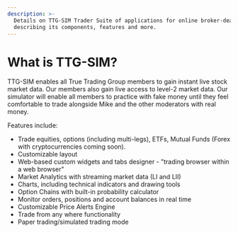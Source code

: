 ```yaml
---
description: >-
  Details on TTG-SIM Trader Suite of applications for online broker-dealers
  describing its components, features and more.
---
```


# What is TTG-SIM?

TTG-SIM enables all True Trading Group members to gain instant live stock market data. Our members also gain live access to level-2 market data. Our simulator will enable all members to practice with fake money until they feel comfortable to trade alongside Mike and the other moderators with real money.

Features include:

* Trade equities, options \(including multi-legs\), ETFs, Mutual Funds \(Forex with cryptocurrencies coming soon\).
* Customizable layout 
* Web-based custom widgets and tabs designer - "trading browser within a web browser" 
* Market Analytics with streaming market data \(LI and LII\)
* Charts, including technical indicators and drawing tools
* Option Chains with built-in probability calculator
* Monitor orders, positions and account balances in real time
* Customizable Price Alerts Engine
* Trade from any where functionality
* Paper trading/simulated trading mode  

<!-- {% embed url="https://www.youtube.com/watch?v=yS12523JVN8" caption="" %} -->

